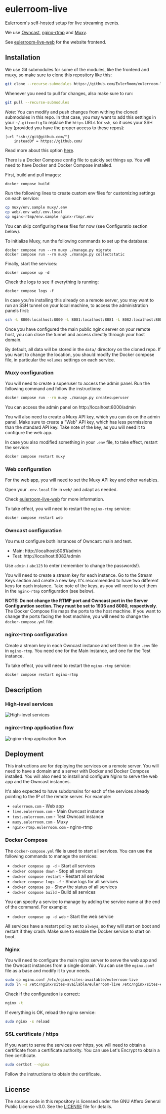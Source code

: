 # eulerroom-live

[Eulerroom](https://live.eulerroom.com/)'s self-hosted setup for live streaming
events.

We use [Owncast](https://owncast.online/),
[nginx-rtmp](https://github.com/arut/nginx-rtmp-module) and
[Muxy](https://github.com/munshkr/muxy).

See [eulerroom-live-web](https://github.com/EulerRoom/eulerroom-live-web) for
the website frontend.

## Installation

We use Git submodules for some of the modules, like the frontend and muxy, so
make sure to clone this repository like this:

```bash
git clone --recurse-submodules https://github.com/EulerRoom/eulerroom-live.git
```

Whenever you need to pull for changes, also make sure to run:

```bash
git pull --recurse-submodules
```

*Note*: You can modify and push changes from withing the cloned submodules in
this repo.  In that case, you may want to add this settings in your
`~/.gitconfig` to replace the `https` URLs for `ssh`, so it uses your SSH key
(provided you have the proper access to these repos):

```
[url "ssh://git@github.com/"]
    insteadOf = https://github.com/
```

Read more about this option [here](https://git-scm.com/docs/git-config#Documentation/git-config.txt-urlltbasegtinsteadOf).

There is a Docker Compose config file to quickly set things up. You will need to
have Docker and Docker Compose installed.

First, build and pull images:

```bash
docker compose build
```

Run the following lines to create custom env files for customizing settings on each service:

```bash
cp muxy/env.sample muxy/.env
cp web/.env web/.env.local
cp nginx-rtmp/env.sample nginx-rtmp/.env
```

You can skip configuring these files for now (see Configuratio section below).

To initialize Muxy, run the following commands to set up the database:

```
docker compose run --rm muxy ./manage.py migrate
docker compose run --rm muxy ./manage.py collectstatic
```

Finally, start the services:

```
docker compose up -d
```

Check the logs to see if everything is running:

```
docker compose logs -f
```

In case you're installing this already on a remote server, you may want to
run an SSH tunnel on your local machine, to access the administration panels first:

```bash
ssh -L 8000:localhost:8000 -L 8081:localhost:8081 -L 8082:localhost:8082 eulerroom.com
```

Once you have configured the main public nginx server on your remote host, you can
close the tunnel and access directly through your host domain.

By default, all data will be stored in the `data/` directory on the cloned repo.
If you want to change the location, you should modify the Docker compose file, in 
particular the `volumes` settings on each service.

### Muxy configuration

You will need to create a superuser to access the admin panel. Run the following
command and follow the instructions:

```bash
docker compose run --rm muxy ./manage.py createsuperuser
```

You can access the admin panel on http://localhost:8000/admin

You will also need to create a Muxy API key, which you can do on the admin
panel. Make sure to create a "Web" API key, which has less permissions than the
standard API key.  Take note of the key, as you will need it to configure the
web app.

In case you also modified something in your `.env` file, to take effect, restart the service:

```bash
docker compose restart muxy
```

### Web configuration

For the web app, you will need to set the Muxy API key and other variables.

Open your `.env.local` file in `web/` and adapt as needed.

Check [eulerroom-live-web]([web/README.md](https://github.com/EulerRoom/eulerroom-live-web?tab=readme-ov-file#install))
for more information.

To take effect, you will need to restart the `nginx-rtmp` service:

```bash
docker compose restart web
```

### Owncast configuration

You must configure both instances of Owncast: main and test.

* Main: http://localhost:8081/admin
* Test: http://localhost:8082/admin

Use `admin` / `abc123` to enter (remember to change the passwords!).

You will need to create a stream key for each instance. Go to the Stream Keys
section and create a new key. It's recommended to have two different keys
for each instance.  Take note of the keys, as you will need to set them in the
`nginx-rtmp` configuration (see below).

**NOTE: Do not change the RTMP port and Owncast port in the Server Configuration
section. They must be set to 1935 and 8080, respectively**.  The Docker Compose
file maps the ports to the host machine. If you want to change the ports facing
the host machine, you will need to change the `docker-compose.yml` file.

### nginx-rtmp configuration

Create a stream key in each Owncast instance and set them in the `.env` file in
`nginx-rtmp`.  You need one for the Main instance, and one for the Test instance.

To take effect, you will need to restart the `nginx-rtmp` service:

```bash
docker compose restart nginx-rtmp
```

## Description

### High-level services

![High-level services](services.png)

### nginx-rtmp application flow

![nginx-rtmp application flow](rtmp.png)

## Deployment

This instructions are for deploying the services on a remote server. You will
need to have a domain and a server with Docker and Docker Compose installed. You
will also need to install and configure Nginx to serve the web app and the
Owncast instances.

It's also expected to have subdomains for each of the services already pointing
to the IP of the remote server. For example:

* `eulerroom.com` - Web app
* `live.eulerroom.com` - Main Owncast instance
* `test.eulerroom.com` - Test Owncast instance
* `muxy.eulerroom.com` - Muxy
* `nginx-rtmp.eulerroom.com` - nginx-rtmp

### Docker Compose

The `docker-compose.yml` file is used to start all services. You can use the
following commands to manage the services:

* `docker compose up -d` - Start all services
* `docker compose down` - Stop all services
* `docker compose restart` - Restart all services
* `docker compose logs -f` - Show logs for all services
* `docker compose ps` - Show the status of all services
* `docker compose build` - Build all services

You can specify a service to manage by adding the service name at the end of the
command. For example:

* `docker compose up -d web` - Start the web service

All services have a restart policy set to `always`, so they will start on boot
and restart if they crash.  Make sure to enable the Docker service to start on
boot.

### Nginx

You will need to configure the main nginx server to serve the web app and the
Owncast instances from a single domain. You can use the `nginx.conf` file as a
base and modify it to your needs.

```bash
sudo cp nginx.conf /etc/nginx/sites-available/eulerroom-live
sudo ln -s /etc/nginx/sites-available/eulerroom-live /etc/nginx/sites-enabled/eulerroom-live
```

Check if the configuration is correct:

```bash
nginx -t
```

If everything is OK, reload the nginx service:

```bash
sudo nginx -s reload
```

### SSL certificate / https

If you want to serve the services over https, you will need to obtain a
certificate from a certificate authority. You can use Let's Encrypt to obtain a
free certificate.

```bash
sudo certbot --nginx
```

Follow the instructions to obtain the certificate.

## License

The source code in this repository is licensed under the GNU Affero General
Public License v3.0. See the [LICENSE](LICENSE) file for details.
